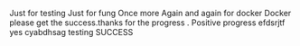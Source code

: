 Just for testing 
Just for fung
Once more Again and again for docker 
Docker please get the success.thanks for the progress . Positive progress 
efdsrjtf yes cyabdhsag testing SUCCESS